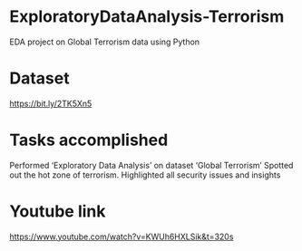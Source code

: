 # ExploratoryDataAnalysis-Terrorism
EDA project on Global Terrorism data using Python

# Dataset
 https://bit.ly/2TK5Xn5

 # Tasks accomplished
  Performed ‘Exploratory Data Analysis’ on dataset ‘Global Terrorism’
  Spotted out the hot zone of terrorism.
  Highlighted all security issues and insights

  # Youtube link
  https://www.youtube.com/watch?v=KWUh6HXLSik&t=320s
